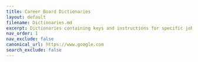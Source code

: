 ```yaml
---
title: Career Board Dictionaries
layout: default
filename: Dictionaries.md
excerpt: Dictionaries containing keys and instructions for specific job boards.
nav_order: 1
nav_exclude: false
canonical_url: https://www.google.com
search_exclude: false
---
```

